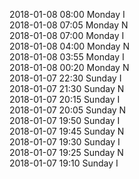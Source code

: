 2018-01-08 08:00 Monday  I  
2018-01-08 07:05 Monday  N  
2018-01-08 07:00 Monday  I  
2018-01-08 04:00 Monday  N  
2018-01-08 03:55 Monday  I  
2018-01-08 00:20 Monday  N  
2018-01-07 22:30 Sunday  I  
2018-01-07 21:30 Sunday  N  
2018-01-07 20:15 Sunday  I  
2018-01-07 20:05 Sunday  N  
2018-01-07 19:50 Sunday  I  
2018-01-07 19:45 Sunday  N  
2018-01-07 19:30 Sunday  I  
2018-01-07 19:25 Sunday  N  
2018-01-07 19:10 Sunday  I  
